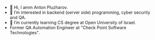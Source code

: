 - 👋 Hi, I amm Anton Pluzharov.
- 👀 I’m interested in backend (server side) programming, cyber security and QA.
- 🌱 I’m currently learning CS degree at Open University of Israel.
- Former QA Automation Engineer at "Check Point Software Technologies".

<!---
formaticDev/formaticDev is a ✨ special ✨ repository because its `README.md` (this file) appears on your GitHub profile.
You can click the Preview link to take a look at your changes.
--->
